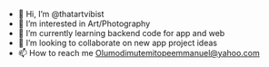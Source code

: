 - 👋 Hi, I’m @thatartvibist
- 👀 I’m interested in Art/Photography 
- 🌱 I’m currently learning backend code for app and web 
- 💞️ I’m looking to collaborate on new app project ideas
- 📫 How to reach me Olumodimutemitopeemmanuel@yahoo.com

<!---
thatartvibist/thatartvibist is a ✨ special ✨ repository because its `README.md` (this file) appears on your GitHub profile.
You can click the Preview link to take a look at your changes.
--->

